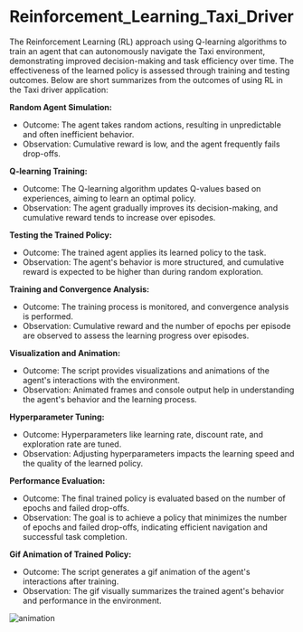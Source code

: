 # Reinforcement_Learning_Taxi_Driver
The Reinforcement Learning (RL) approach using Q-learning algorithms to train an agent that can autonomously navigate the Taxi environment, demonstrating improved decision-making and task efficiency over time. The effectiveness of the learned policy is assessed through training and testing outcomes. Below are short summarizes from the outcomes of using RL in the Taxi driver application:

<b>Random Agent Simulation:</b>
   + Outcome: The agent takes random actions, resulting in unpredictable and often inefficient behavior.
   + Observation: Cumulative reward is low, and the agent frequently fails drop-offs.

<b>Q-learning Training:</b>
   + Outcome: The Q-learning algorithm updates Q-values based on experiences, aiming to learn an optimal policy.
   + Observation: The agent gradually improves its decision-making, and cumulative reward tends to increase over episodes.

<b>Testing the Trained Policy:</b>
   + Outcome: The trained agent applies its learned policy to the task.
   + Observation: The agent's behavior is more structured, and cumulative reward is expected to be higher than during random exploration.

<b>Training and Convergence Analysis:</b>
   + Outcome: The training process is monitored, and convergence analysis is performed.
   + Observation: Cumulative reward and the number of epochs per episode are observed to assess the learning progress over episodes.

<b>Visualization and Animation:</b>
   + Outcome: The script provides visualizations and animations of the agent's interactions with the environment.
   + Observation: Animated frames and console output help in understanding the agent's behavior and the learning process.

<b>Hyperparameter Tuning:</b>
   + Outcome: Hyperparameters like learning rate, discount rate, and exploration rate are tuned.
   + Observation: Adjusting hyperparameters impacts the learning speed and the quality of the learned policy.

<b>Performance Evaluation:</b>
   + Outcome: The final trained policy is evaluated based on the number of epochs and failed drop-offs.
   + Observation: The goal is to achieve a policy that minimizes the number of epochs and failed drop-offs, indicating efficient navigation and successful task completion.

<b>Gif Animation of Trained Policy:</b>
   + Outcome: The script generates a gif animation of the agent's interactions after training.
   + Observation: The gif visually summarizes the trained agent's behavior and performance in the environment.

![animation](https://github.com/bachthyaglx/Reinforcement_Learning_Taxi_Driver/assets/62774638/ba8bd0fe-0bb7-46b0-bf6c-3e6a358b6001)
